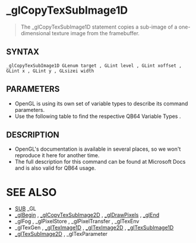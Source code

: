 # _glCopyTexSubImage1D
> The _glCopyTexSubImage1D statement copies a sub-image of a one-dimensional texture image from the framebuffer.

## SYNTAX
`_glCopyTexSubImage1D GLenum target , GLint level , GLint xoffset , GLint x , GLint y , GLsizei width`

## PARAMETERS
* OpenGL is using its own set of variable types to describe its command parameters.
* Use the following table to find the respective QB64 Variable Types .


## DESCRIPTION
* OpenGL's documentation is available in several places, so we won't reproduce it here for another time.
* The full description for this command can be found at Microsoft Docs and is also valid for QB64 usage.


# SEE ALSO
* [SUB](SUB.md) _GL
* [_glBegin](_glBegin.md) , [_glCopyTexSubImage2D](_glCopyTexSubImage2D.md) , [_glDrawPixels](_glDrawPixels.md) , [_glEnd](_glEnd.md)
* _glFog , _glPixelStore , _glPixelTransfer , _glTexEnv
* _glTexGen , [_glTexImage1D](_glTexImage1D.md) , [_glTexImage2D](_glTexImage2D.md) , [_glTexSubImage1D](_glTexSubImage1D.md)
* [_glTexSubImage2D](_glTexSubImage2D.md) , _glTexParameter

